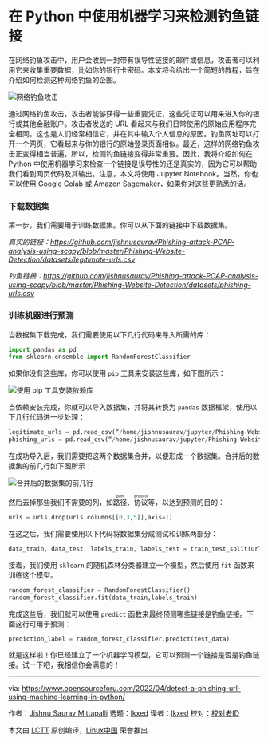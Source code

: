 [#]: subject: "Detect a Phishing URL Using Machine Learning in Python"
[#]: via: "https://www.opensourceforu.com/2022/04/detect-a-phishing-url-using-machine-learning-in-python/"
[#]: author: "Jishnu Saurav Mittapalli https://www.opensourceforu.com/author/jishnu-saurav-mittapalli/"
[#]: collector: "lkxed"
[#]: translator: "lkxed"
[#]: reviewer: " "
[#]: publisher: " "
[#]: url: " "

在 Python 中使用机器学习来检测钓鱼链接
======
在网络钓鱼攻击中，用户会收到一封带有误导性链接的邮件或信息，攻击者可以利用它来收集重要数据，比如你的银行卡密码。本文将会给出一个简短的教程，旨在介绍如何检测这种网络钓鱼的企图。

![网络钓鱼攻击][1]

通过网络钓鱼攻击，攻击者能够获得一些重要凭证，这些凭证可以用来进入你的银行或其他金融账户。攻击者发送的 URL 看起来与我们日常使用的原始应用程序完全相同。这也是人们经常相信它，并在其中输入个人信息的原因。钓鱼网址可以打开一个网页，它看起来与你的银行的原始登录页面相似。最近，这样的网络钓鱼攻击正变得相当普遍，所以，检测钓鱼链接变得非常重要。因此，我将介绍如何在 Python 中使用机器学习来检查一个链接是误导性的还是真实的，因为它可以帮助我们看到网页代码及其输出。注意，本文将使用 Jupyter Notebook。当然，你也可以使用 Google Colab 或 Amazon Sagemaker，如果你对这些更熟悉的话。

### 下载数据集

第一步，我们需要用于训练数据集。你可以从下面的链接中下载数据集。

*真实的链接：https://github.com/jishnusaurav/Phishing-attack-PCAP-analysis-using-scapy/blob/master/Phishing-Website-Detection/datasets/legitimate-urls.csv*

*钓鱼链接：https://github.com/jishnusaurav/Phishing-attack-PCAP-analysis-using-scapy/blob/master/Phishing-Website-Detection/datasets/phishing-urls.csv*

### 训练机器进行预测

当数据集下载完成，我们需要使用以下几行代码来导入所需的库：

```python
import pandas as pd
from sklearn.ensemble import RandomForestClassifier
```

如果你没有这些库，你可以使用 `pip` 工具来安装这些库，如下图所示：

![使用 pip 工具安装依赖库][2]

当依赖安装完成，你就可以导入数据集，并将其转换为 `pandas` 数据框架，使用以下几行代码进一步处理：

```python
legitimate_urls = pd.read_csv(“/home/jishnusaurav/jupyter/Phishing-Website-Detection/datasets/legitimate-urls.csv”)
phishing_urls = pd.read_csv(“/home/jishnusaurav/jupyter/Phishing-Website-Detection/datasets/phishing-urls.csv”)
```

在成功导入后，我们需要把这两个数据集合并，以便形成一个数据集。合并后的数据集的前几行如下图所示：

![合并后的数据集的前几行][3]

然后去掉那些我们不需要的列，如<ruby>路径<rt>path</rt></ruby>、<ruby>协议<rt>protocol</rt></ruby>等，以达到预测的目的：

```python
urls = urls.drop(urls.columns[[0,3,5]],axis=1)
```

在这之后，我们需要使用以下代码将数据集分成测试和训练两部分：

```python
data_train, data_test, labels_train, labels_test = train_test_split(urls_without_labels, labels, test_size=0.30, random_state=110)
```

接着，我们使用 `sklearn` 的随机森林分类器建立一个模型，然后使用 `fit` 函数来训练这个模型。

```python
random_forest_classifier = RandomForestClassifier()
random_forest_classifier.fit(data_train,labels_train)
```

完成这些后，我们就可以使用 `predict` 函数来最终预测哪些链接是钓鱼链接。下面这行可用于预测：

```python
prediction_label = random_forest_classifier.predict(test_data)
```

就是这样啦！你已经建立了一个机器学习模型，它可以预测一个链接是否是钓鱼链接。试一下吧，我相信你会满意的！

--------------------------------------------------------------------------------

via: https://www.opensourceforu.com/2022/04/detect-a-phishing-url-using-machine-learning-in-python/

作者：[Jishnu Saurav Mittapalli][a]
选题：[lkxed][b]
译者：[lkxed](https://github.com/lkxed)
校对：[校对者ID](https://github.com/校对者ID)

本文由 [LCTT](https://github.com/LCTT/TranslateProject) 原创编译，[Linux中国](https://linux.cn/) 荣誉推出

[a]: https://www.opensourceforu.com/author/jishnu-saurav-mittapalli/
[b]: https://github.com/lkxed
[1]: https://www.opensourceforu.com/wp-content/uploads/2022/03/phishing-attack-696x477.jpg
[2]: https://www.opensourceforu.com/wp-content/uploads/2022/03/Figure-1-First-few-lines-of-the-data-set.jpg
[3]: https://www.opensourceforu.com/wp-content/uploads/2022/03/Figure-2-Installing-libraries.jpg

